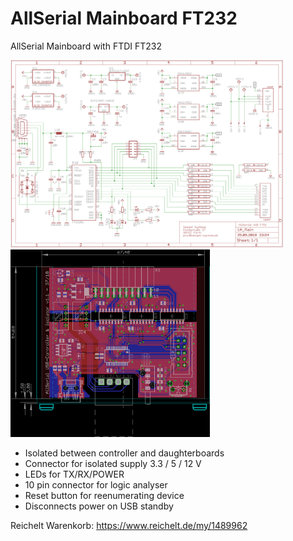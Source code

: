 # AllSerial Mainboard FT232
AllSerial Mainboard with FTDI FT232

<img src="1A_MAIN_SCHEM.png" height="300"><img src="1A_MAIN_BOARD.png" height="300">

* Isolated between controller and daughterboards
* Connector for isolated supply 3.3 / 5 / 12 V
* LEDs for TX/RX/POWER
* 10 pin connector for logic analyser
* Reset button for reenumerating device
* Disconnects power on USB standby

Reichelt Warenkorb: https://www.reichelt.de/my/1489962